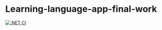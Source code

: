 # Learning-language-app-final-work

[![.NET CI](https://github.com/sawoiddd/Learning-language-app-final-work/actions/workflows/ci.yml/badge.svg?branch=dev)](https://github.com/sawoiddd/Learning-language-app-final-work/actions/workflows/ci.yml)
